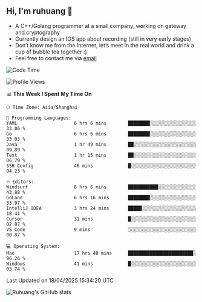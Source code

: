 ## Hi, I'm ruhuang 👋

- A C++/Golang programmer at a small company, working on gateway and cryptography
- Currently design an IOS app about recording (still in very early stages)
- Don’t know me from the Internet, let’s meet in the real world and drink a cup of bubble tea together :)
- Feel free to contact me via [email](mailto:ruhuang2001@gmail.com)
<!--START_SECTION:waka-->
![Code Time](http://img.shields.io/badge/Code%20Time-457%20hrs-blue)

![Profile Views](http://img.shields.io/badge/Profile%20Views-1-blue)

📊 **This Week I Spent My Time On** 

```text
🕑︎ Time Zone: Asia/Shanghai

💬 Programming Languages: 
YAML                     6 hrs 6 mins        ████████░░░░░░░░░░░░░░░░░   33.06 % 
Go                       6 hrs 6 mins        ████████░░░░░░░░░░░░░░░░░   33.03 % 
Java                     1 hr 49 mins        ██░░░░░░░░░░░░░░░░░░░░░░░   09.89 % 
Text                     1 hr 15 mins        ██░░░░░░░░░░░░░░░░░░░░░░░   06.79 % 
SSH Config               46 mins             █░░░░░░░░░░░░░░░░░░░░░░░░   04.23 % 

🔥 Editors: 
Windsurf                 8 hrs 6 mins        ███████████░░░░░░░░░░░░░░   43.88 % 
GoLand                   6 hrs 16 mins       ████████░░░░░░░░░░░░░░░░░   33.97 % 
IntelliJ IDEA            3 hrs 24 mins       █████░░░░░░░░░░░░░░░░░░░░   18.41 % 
Cursor                   31 mins             █░░░░░░░░░░░░░░░░░░░░░░░░   02.87 % 
VS Code                  9 mins              ░░░░░░░░░░░░░░░░░░░░░░░░░   00.87 % 

💻 Operating System: 
Mac                      17 hrs 48 mins      ████████████████████████░   96.26 % 
Windows                  41 mins             █░░░░░░░░░░░░░░░░░░░░░░░░   03.74 % 
```


 Last Updated on 18/04/2025 15:34:20 UTC
<!--END_SECTION:waka-->

![Ruhuang's GitHub stats](https://github-readme-stats.vercel.app/api?username=ruhuang2001&count_private=true&hide_title=true&show_icons=true&theme=vue)

